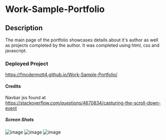 # Work-Sample-Portfolio
## Description
  The main page of the portfolio showcases details about it's author as well as projects completed by the author. It was completed using html, css and javascript. 
### Deployed Project
  https://fmcdermott4.github.io/Work-Sample-Portfolio/
#### Credits
  Navbar jss found at https://stackoverflow.com/questions/4670834/capturing-the-scroll-down-event
##### Screen Shots
![image](https://user-images.githubusercontent.com/76134678/109396447-9f53e080-78ff-11eb-9994-88e46744d3c4.png)
![image](https://user-images.githubusercontent.com/76134678/109396468-c01c3600-78ff-11eb-894e-34eb299c8b8f.png)
![image](https://user-images.githubusercontent.com/76134678/109396488-d629f680-78ff-11eb-8eb8-4ace1135dd9b.png)
